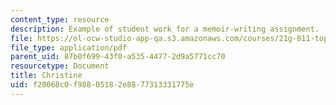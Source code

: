 ```yaml
---
content_type: resource
description: Example of student work for a memoir-writing assignment.
file: https://ol-ocw-studio-app-qa.s3.amazonaws.com/courses/21g-011-topics-in-indian-popular-culture-spectacle-masala-and-genre-fall-2006/f20068c0f98805182e8877313331775e_MIT21G_011F06_christine.pdf
file_type: application/pdf
parent_uid: 87b0f699-43f0-a535-4477-2d9a5771cc70
resourcetype: Document
title: Christine
uid: f20068c0-f988-0518-2e88-77313331775e
---
```

